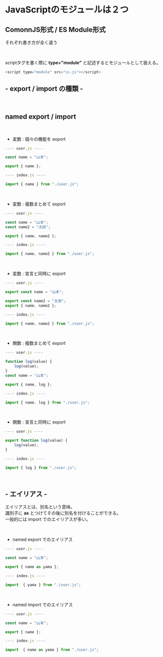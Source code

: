 # JavaScriptのモジュールは２つ

## ComonnJS形式 / ES Module形式

それぞれ書き方が全く違う

<br>

scriptタグを書く際に **type="module"** と記述するとモジュールとして扱える。

```js
<script type="module" src="○○.js"></script>
```

## - export / import の種類 -

<br>

## named export / import

<br>

- 変数 : 個々の機能を export

```js
---- user.js ----

const name = "山本";

export { name };
```

```js
---- index.js ----

import { name } from "./user.js";
```

<br>

- 変数 : 複数まとめて export

```js
---- user.js ----

const name = "山本";
const name2 = "太田";

export { name, name2 };
```

```js
---- index.js ----

import { name, name2 } from "./user.js";
```

<br>

- 変数 : 宣言と同時に export
  
```js
---- user.js ----

export const name = "山本";

export const name2 = "太田";
export { name, name2 };
```

```js
---- index.js ----

import { name, name2 } from "./user.js";
```

<br>

- 関数 : 複数まとめて export

```js
---- user.js ----

function log(value) {
    log(value);
}
const name = "山本";

export { name, log };
```

```js
---- index.js ----

import { name, log } from "./user.js";
```

<br>

- 関数 : 宣言と同時に export
  
```js
---- user.js ----

export function log(value) {
    log(value);
}
```

```js
---- index.js ----

import { log } from "./user.js";
```

<br>

## - エイリアス -
エイリアスとは、別名という意味。
<br>
識別子に **as** とつけてその後に別名を付けることができる。
<br>
一般的には import でのエイリアスが多い。

<br>

- named export でのエイリアス

```js
---- user.js ----

const name = "山本";

export { name as yama };
```

```js
---- index.js ----

import  { yama } from "./user.js";
```

<br>

- named import でのエイリアス

```js
---- user.js ----

const name = "山本";

export { name };
```

```js
---- index.js ----

import  { name as yama } from "./user.js";
```
